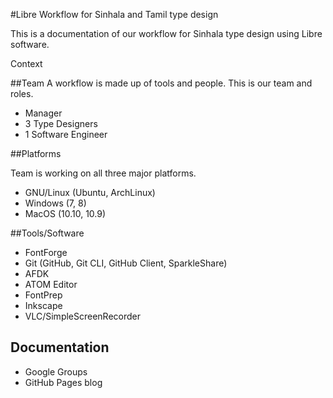 #Libre Workflow for Sinhala and Tamil type design

This is a documentation of our workflow for Sinhala type design using Libre software.

Context

##Team
A workflow is made up of tools and people. This is our team and roles.
  - Manager
  - 3 Type Designers
  - 1 Software Engineer

##Platforms

Team is working on all three major platforms.
  - GNU/Linux (Ubuntu, ArchLinux)
  - Windows (7, 8)
  - MacOS (10.10, 10.9)
  
##Tools/Software

 - FontForge
 - Git (GitHub, Git CLI, GitHub Client, SparkleShare)
 - AFDK
 - ATOM Editor
 - FontPrep
 - Inkscape
 - VLC/SimpleScreenRecorder
 

## Documentation
 - Google Groups
 - GitHub Pages blog


